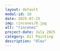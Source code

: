 ```yaml
---
layout: default
modal-id: 18
date: 2025-07-25
img: rincones/8.jpg
alt: "rincones"
project-date: July 2025
category: Oil Painting
description: "Oleo"
---
```

